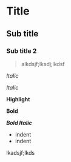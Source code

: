 # Title #

## Sub title ##

### Sub title 2 ###

> alkdsjf;lksdj;lkdsf

*Italic*

_Italic_

__Highlight__


**Bold**

***Bold Italic***

- indent
 - indent

lkadsjf;lkds



